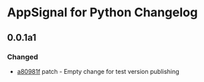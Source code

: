 # AppSignal for Python Changelog

## 0.0.1a1

### Changed

- [a80981f](https://github.com/appsignal/appsignal-python/commit/a80981f0b2a0b89c836edb39e453f3f90e2faea2) patch - Empty change for test version publishing



